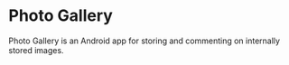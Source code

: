 # Photo Gallery

Photo Gallery is an Android app for storing and commenting on internally stored images.
